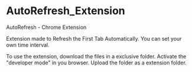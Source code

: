 # AutoRefresh_Extension
AutoRefresh - Chrome Extension

Extension made to Refresh the First Tab Automatically.
You can set your own time interval.

To use the extension, download the files in a exclusive folder.
Activate the "developer mode" in you browser.
Upload the folder as a extension folder.


